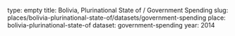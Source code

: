 type: empty
title: Bolivia, Plurinational State of / Government Spending
slug: places/bolivia-plurinational-state-of/datasets/government-spending
place: bolivia-plurinational-state-of
dataset: government-spending
year: 2014
